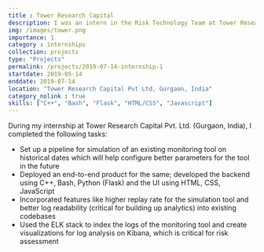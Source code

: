 ```yaml
---
title : Tower Research Capital
description: I was an intern in the Risk Technology Team at Tower Research Capital Pvt. Ltd. during the summer of 2019. Click to find out more about my work there. 
img: /images/tower.png
importance: 1
category : internships
collection: projects
type: "Projects"
permalink: /projects/2019-07-14-internship-1
startdate: 2019-05-14
enddate: 2019-07-14
location: "Tower Research Capital Pvt Ltd, Gurgaon, India"
category_nolink : true
skills: ["C++", "Bash", "Flask", "HTML/CSS", "Javascript"]
---
```


During my internship at Tower Research Capital Pvt. Ltd. (Gurgaon, India), I completed the following tasks:
- Set up a pipeline for simulation of an existing monitoring tool on historical dates which will help configure better parameters for the tool in the future
- Deployed an end-to-end product for the same; developed the backend using C++, Bash, Python (Flask) and the UI using HTML, CSS, JavaScript
- Incorporated features like higher replay rate for the simulation tool and better log readability (critical for building up analytics) into existing codebases
- Used the ELK stack to index the logs of the monitoring tool and create visualizations for log analysis on Kibana, which is critical for risk assessment
